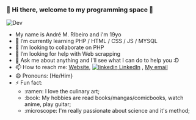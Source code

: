 ###  :city_sunset: Hi there, welcome to my programming space :city_sunset:
![Dev](https://66.media.tumblr.com/c75aec5ef73a7d164e629e7032584f4f/tumblr_pgny3sxpVZ1v05rsfo1_500.gif)

<!--
**Andremzzr/Andremzzr** is a ✨ _special_ ✨ repository because its `README.md` (this file) appears on your GitHub profile.




-->
- My name is André M. RIbeiro and i'm 19yo
- 🌱 I’m currently learning PHP / HTML / CSS / JS / MYSQL  
- 👯 I’m looking to collaborate on PHP
- 🤔 I’m looking for help with Web scrapping
- 💬 Ask me about anything and I'll see what I can do to help you :D
- 📫 How to reach me: [Website](https://andremzzr.github.io/aboutMe/), <a href="https://www.linkedin.com/in/andr%C3%A9-mezzalira-ribeiro-90ab0b1ba/" rel="nofollow noreferrer">
    <img src="https://i.stack.imgur.com/gVE0j.png" alt="linkedin"> LinkedIn</a> , [My email](mailto:andremezzaliraribeiro@gmail.com?subject=[GitHub]%20Source%20Han%20Sans)
  </a> &nbsp; 
- 😄 Pronouns: [He/Him}
- ⚡ Fun fact: 
  <ul>
  <li> :ramen: I love the culinary art;</li>
  <li> :book: My hobbies are read books/mangas/comicbooks, watch anime, play guitar;</li>
  <li> :microscope: I'm really passionate about science and it's method;</li>
  </ul>

